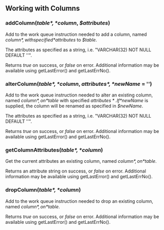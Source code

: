 ## Working with Columns

### addColumn(*$table*, *$column*, *$attributes*)

Add to the work queue instruction needed to add a column, named *$column*, with specified *$attributes* to *$table*.

The attributes as specified as a string, i.e. "VARCHAR(32) NOT NULL DEFAULT ''".

Returns *true* on success, or *false* on error. Additional information may be available using getLastError()
and getLastErrNo().

### alterColumn(*$table*, *$column*, *$attributes*, *$newName* = '')

Add to the work queue instruction needed to alter an existing column, named *$column*, on *$table* with
specified *$attributes*. If *$newName* is supplied, the column will be renamed as specified in *$newName*.

The attributes as specified as a string, i.e. "VARCHAR(32) NOT NULL DEFAULT ''".

Returns *true* on success, or *false* on error. Additional information may be available using getLastError()
and getLastErrNo().

### getColumnAttributes(*$table*, *$column*)

Get the current attributes an existing column, named *$column*, on *$table*.

Returns an attribute string on success, or *false* on error. Additional information may be available using getLastError()
and getLastErrNo().

### dropColumn(*$table*, *$column*)

Add to the work queue instruction needed to drop an existing column, named *$column*, on *$table*.

Returns *true* on success, or *false* on error. Additional information may be available using getLastError()
and getLastErrNo().
